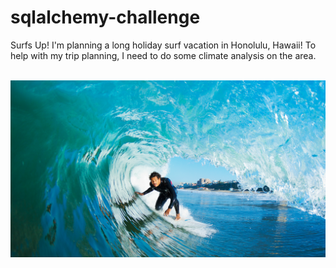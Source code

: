 # sqlalchemy-challenge <br />
Surfs Up! I'm planning a long holiday surf vacation in Honolulu, Hawaii! To help with my trip planning, I need to do some climate analysis on the area.<br />
<br />

![surfs-up.png](images/surfs-up.png)